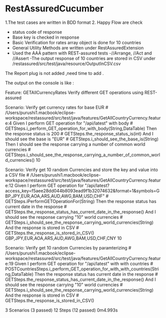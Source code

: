 # RestAssuredCucumber

1.The test cases are written in BDD format
2. Happy Flow are check 
- status code of response 
- Base key is checked in response 
- Basic Verification for rates array object is done for 10 countries 
- General Utility Methods are written under RestAssuredExtension
- Used the AAA pattern with REST-assured tests
-//Arrange, //Act and //Assert
-The output response of 10 countries are stored in CSV under 
/restassured/src/test/java/resource/OutputInCSV.csv

The Report plug is not added ,need time to add .

The output on the console is like :

Feature: GETAllCurrencyRates
  Verify different GET operations using REST-assured

  Scenario: Verify get currency rates for base EUR                              # /Users/purushi1.macbook/eclipse-workspace/restassured/src/test/java/features/GetAllCountryCurrency.feature:4
    Given I perform GET operation for "/api/latest" with body                   # GETSteps.i_perform_GET_operation_for_with_body(String,DataTable)
    Then the response status is 200                                             # GETSteps.the_response_status_is(int)
    And I should see the base  is  "EUR"                                        # GETSteps.i_should_see_the_base_is(String)
    Then I should see the response carrying a number of common world currencies # GETSteps.i_should_see_the_response_carrying_a_number_of_common_world_currencies()
10

  Scenario: Verify get 10 random Currencies and store the key and value into a CSV file                                                                  # /Users/purushi1.macbook/eclipse-workspace/restassured/src/test/java/features/GetAllCountryCurrency.feature:12
    Given I perform GET operation for "/api/latest?access_key=f5aee28dd044b8093ead9f1b32074632&format=1&symbols=GBP,JPY,EUR,AOA,ARS,AUD,AWG,BAM,USD,CHF" # GETSteps.iPerformGETOperationFor(String)
    Then the response status has current date in the response                                                                                            # GETSteps.the_response_status_has_current_date_in_the_response()
    And I should see the response carrying "10" world currencies                                                                                         # GETSteps.i_should_see_the_response_carrying_world_currencies(String)
    And the response is stored in CSV                                                                                                                    # GETSteps.the_response_is_stored_in_CSV()
GBP,JPY,EUR,AOA,ARS,AUD,AWG,BAM,USD,CHF,CNY
10

  Scenario: Verify get 10 random Currencies by paramterizing            # /Users/purushi1.macbook/eclipse-workspace/restassured/src/test/java/features/GetAllCountryCurrency.feature:19
    Given I perform GET operation for "/api/latest" with with countries # POSTCountriesSteps.i_perform_GET_operation_for_with_with_countries(String,DataTable)
    Then the response status has current date in the response           # GETSteps.the_response_status_has_current_date_in_the_response()
    And I should see the response carrying "10" world currencies        # GETSteps.i_should_see_the_response_carrying_world_currencies(String)
    And the response is stored in CSV                                   # GETSteps.the_response_is_stored_in_CSV()

3 Scenarios (3 passed)
12 Steps (12 passed)
0m4.993s



